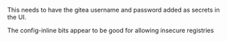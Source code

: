 This needs to have the gitea username and password added as secrets
in the UI.

The config-inline bits appear to be good for allowing insecure registries
